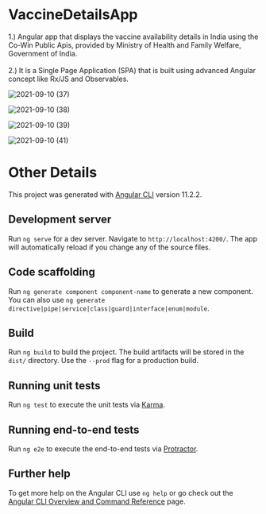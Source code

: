 # VaccineDetailsApp

1.) Angular app that displays the vaccine availability details in India using the Co-Win Public Apis, provided by Ministry of Health and Family Welfare, Government of India.<br/><br/>
2.) It is a Single Page Application (SPA) that is built using advanced Angular concept like Rx/JS and Observables.


![2021-09-10 (37)](https://user-images.githubusercontent.com/69116292/132852423-72a3aae7-ae14-4c72-b68e-d50b7988e425.png)

![2021-09-10 (38)](https://user-images.githubusercontent.com/69116292/132852437-f6f494a4-a6ff-41df-b75b-be341d01f094.png)

![2021-09-10 (39)](https://user-images.githubusercontent.com/69116292/132852440-191ba43b-998e-417d-acd4-f23be73dc043.png)

![2021-09-10 (41)](https://user-images.githubusercontent.com/69116292/132852453-1e746e66-d9de-4efa-8566-f9a34e2ca6a4.png)

# Other Details

This project was generated with [Angular CLI](https://github.com/angular/angular-cli) version 11.2.2.

## Development server

Run `ng serve` for a dev server. Navigate to `http://localhost:4200/`. The app will automatically reload if you change any of the source files.

## Code scaffolding

Run `ng generate component component-name` to generate a new component. You can also use `ng generate directive|pipe|service|class|guard|interface|enum|module`.

## Build

Run `ng build` to build the project. The build artifacts will be stored in the `dist/` directory. Use the `--prod` flag for a production build.

## Running unit tests

Run `ng test` to execute the unit tests via [Karma](https://karma-runner.github.io).

## Running end-to-end tests

Run `ng e2e` to execute the end-to-end tests via [Protractor](http://www.protractortest.org/).

## Further help

To get more help on the Angular CLI use `ng help` or go check out the [Angular CLI Overview and Command Reference](https://angular.io/cli) page.

